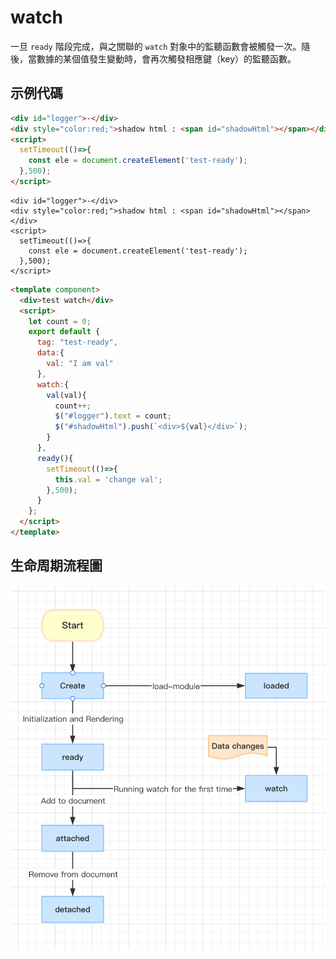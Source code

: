 # watch

一旦 `ready` 階段完成，與之關聯的 `watch` 對象中的監聽函數會被觸發一次。隨後，當數據的某個值發生變動時，會再次觸發相應鍵（key）的監聽函數。


## 示例代碼

```html
<div id="logger">-</div>
<div style="color:red;">shadow html : <span id="shadowHtml"></span></div>
<script>
  setTimeout(()=>{
    const ele = document.createElement('test-ready');
  },500);
</script>
```

<comp-viewer comp-name="test-ready">

```
<div id="logger">-</div>
<div style="color:red;">shadow html : <span id="shadowHtml"></span></div>
<script>
  setTimeout(()=>{
    const ele = document.createElement('test-ready');
  },500);
</script>
```

```html
<template component>
  <div>test watch</div>
  <script>
    let count = 0;
    export default {
      tag: "test-ready",
      data:{
        val: "I am val"
      },
      watch:{
        val(val){
          count++;
          $("#logger").text = count;
          $("#shadowHtml").push(`<div>${val}</div>`);
        }
      },
      ready(){
        setTimeout(()=>{
          this.val = 'change val';
        },500);
      }
    };
  </script>
</template>
```

</comp-viewer>

## 生命周期流程圖

<img src="../../../publics/life-cycle.png" width="512" />
